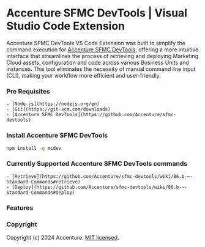 # **Accenture SFMC DevTools** | Visual Studio Code Extension

Accenture SFMC DevTools VS Code Extension was built to simplify the command execution for [Accenture SFMC DevTools](https://github.com/Accenture/sfmc-devtools-vscode), offering a more intuitive interface that streamlines the process of retrieving and deploying Marketing Cloud assets, configuration and code across various Business Units and instances. This tool eliminates the necessity of manual command line input (CLI), making your workflow more efficient and user-friendly.

### Pre Requisites

    - [Node.js](https://nodejs.org/en)
    - [Git](https://git-scm.com/downloads)
    - [Accenture SFMC DevTools](https://github.com/Accenture/sfmc-devtools)

### Install Accenture SFMC DevTools

```bash
npm install -g mcdev
```

### Currently Supported Accenture SFMC DevTools commands

    - [Retrieve](https://github.com/Accenture/sfmc-devtools/wiki/06.b-~-Standard-Commands#retrieve)
    - [Deploy](https://github.com/Accenture/sfmc-devtools/wiki/06.b-~-Standard-Commands#deploy)

### Features

### Copyright

Copyright (c) 2024 Accenture. [MIT licensed](https://github.com/Accenture/sfmc-devtools-vscode/blob/main/LICENSE).
